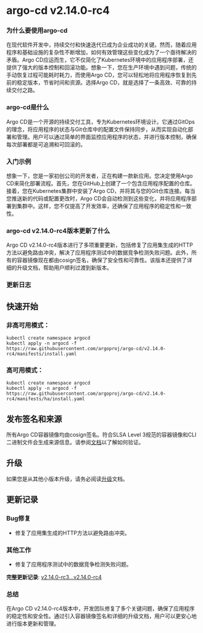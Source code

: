 # argo-cd v2.14.0-rc4
### 为什么要使用argo-cd

在现代软件开发中，持续交付和快速迭代已成为企业成功的关键。然而，随着应用程序和基础设施的复杂性不断增加，如何有效管理这些变化成为了一个亟待解决的矛盾。Argo CD应运而生，它不仅简化了Kubernetes环境中的应用程序部署，还提供了强大的版本控制和回滚功能。想象一下，您在生产环境中遇到问题，传统的手动恢复过程可能耗时耗力，而使用Argo CD，您可以轻松地将应用程序恢复到先前的稳定版本，节省时间和资源。选择Argo CD，就是选择了一条高效、可靠的持续交付之路。

### argo-cd是什么

Argo CD是一个开源的持续交付工具，专为Kubernetes环境设计。它通过GitOps的理念，将应用程序的状态与Git仓库中的配置文件保持同步，从而实现自动化部署和管理。用户可以通过简单的界面监控应用程序的状态，并进行版本控制，确保每次部署都是可追溯和可回滚的。

### 入门示例

想象一下，您是一家初创公司的开发者，正在构建一款新应用。您决定使用Argo CD来简化部署流程。首先，您在GitHub上创建了一个包含应用程序配置的仓库。接着，您在Kubernetes集群中安装了Argo CD，并将其与您的Git仓库连接。每当您推送新的代码或配置更改时，Argo CD会自动检测到这些变化，并将应用程序部署到集群中。这样，您不仅提高了开发效率，还确保了应用程序的稳定性和一致性。

### argo-cd v2.14.0-rc4版本更新了什么

Argo CD v2.14.0-rc4版本进行了多项重要更新，包括修复了应用集生成的HTTP方法以避免路由冲突，解决了应用程序测试中的数据竞争检测失败问题。此外，所有的容器镜像现在都由cosign签名，确保了安全性和可靠性。该版本还提供了详细的升级文档，帮助用户顺利过渡到新版本。

### 更新日志

## 快速开始

### 非高可用模式：
```shell
kubectl create namespace argocd
kubectl apply -n argocd -f https://raw.githubusercontent.com/argoproj/argo-cd/v2.14.0-rc4/manifests/install.yaml
```

### 高可用模式：
```shell
kubectl create namespace argocd
kubectl apply -n argocd -f https://raw.githubusercontent.com/argoproj/argo-cd/v2.14.0-rc4/manifests/ha/install.yaml
```

## 发布签名和来源
所有Argo CD容器镜像均由cosign签名。符合SLSA Level 3规范的容器镜像和CLI二进制文件会生成来源信息。请参阅[文档](https://argo-cd.readthedocs.io/en/stable/operator-manual/signed-release-assets)以了解如何验证。

## 升级
如果您是从其他小版本升级，请务必阅读[升级](https://argo-cd.readthedocs.io/en/stable/operator-manual/upgrading/overview/)文档。

## 更新记录

### Bug修复
- 修复了应用集生成的HTTP方法以避免路由冲突。

### 其他工作
- 修复了应用程序测试中的数据竞争检测失败问题。

**完整更新记录**: [v2.14.0-rc3...v2.14.0-rc4](https://github.com/argoproj/argo-cd/compare/v2.14.0-rc3...v2.14.0-rc4)

### 总结

在Argo CD v2.14.0-rc4版本中，开发团队修复了多个关键问题，确保了应用程序的稳定性和安全性。通过引入容器镜像签名和详细的升级文档，用户可以更安心地进行版本更新和管理。